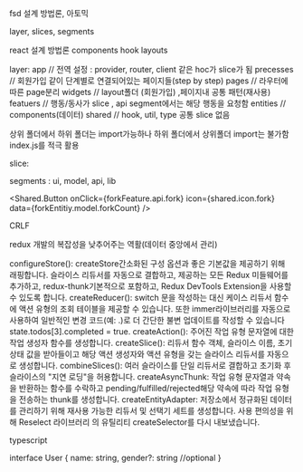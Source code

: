 fsd 설계 방법론, 아토믹

layer, slices, segments

react 설계 방법론
components
hook
layouts

layer:
app // 전역 설정 : provider, router, client 같은 hoc가 slice가 됨
precesses // 회원가입 같이 단계별로 연결되어있는 페이지들(step by step)
pages // 라우터에 따른 page분리
widgets // layout폴더 (회원가입) ,페이지내 공통 패턴(재사용)
featuers // 행동/동사가 slice , api segment에서는 해당 행동을 요청함
entities // components(데이터)
shared // hook, util, type 공통 slice 없음

상위 폴더에서 하위 폴더는 import가능하나 하위 폴더에서 상위폴더 import는 불가함
index.js를 적극 활용

slice:

segments : ui, model, api, lib

<Shared.Button onClick={forkFeature.api.fork} icon={shared.icon.fork} data={forkEntitiy.model.forkCount} />

CRLF

redux 개발의 복잡성을 낮추어주는 역활(데이터 중앙에서 관리)

configureStore(): createStore간소화된 구성 옵션과 좋은 기본값을 제공하기 위해 래핑합니다. 슬라이스 리듀서를 자동으로 결합하고, 제공하는 모든 Redux 미들웨어를 추가하고, redux-thunk기본적으로 포함하고, Redux DevTools Extension을 사용할 수 있도록 합니다.
createReducer(): switch 문을 작성하는 대신 케이스 리듀서 함수에 액션 유형의 조회 테이블을 제공할 수 있습니다. 또한 immer라이브러리를 자동으로 사용하여 일반적인 변경 코드(예: .)로 더 간단한 불변 업데이트를 작성할 수 있습니다 state.todos[3].completed = true.
createAction(): 주어진 작업 유형 문자열에 대한 작업 생성자 함수를 생성합니다.
createSlice(): 리듀서 함수 객체, 슬라이스 이름, 초기 상태 값을 받아들이고 해당 액션 생성자와 액션 유형을 갖는 슬라이스 리듀서를 자동으로 생성합니다.
combineSlices(): 여러 슬라이스를 단일 리듀서로 결합하고 초기화 후 슬라이스의 "지연 로딩"을 허용합니다.
createAsyncThunk: 작업 유형 문자열과 약속을 반환하는 함수를 수락하고 pending/fulfilled/rejected해당 약속에 따라 작업 유형을 전송하는 thunk를 생성합니다.
createEntityAdapter: 저장소에서 정규화된 데이터를 관리하기 위해 재사용 가능한 리듀서 및 선택기 세트를 생성합니다.
사용 편의성을 위해 Reselect 라이브러리 의 유틸리티 createSelector를 다시 내보냈습니다.


typescript

interface User {
  name: string,
  gender?: string //optional
}